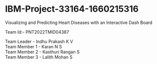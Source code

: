 # IBM-Project-33164-1660215316
Visualizing and Predicting Heart Diseases with an Interactive Dash Board

Team Id:- PNT2022TMID04387

Team Leader   - Indhu Prakash K V<BR>
Team Member 1 - Karan N S<BR>
Team Member 2 - Kasthuri Rangan S<BR>
Team Member 3 - Lalith Mohan S<BR>
